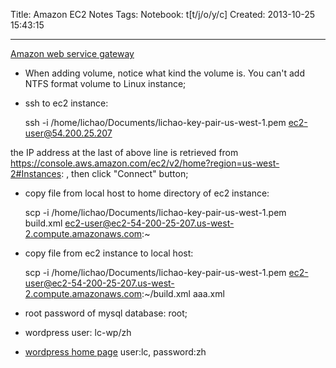 Title: Amazon EC2 Notes
Tags: 
Notebook: t[t/j/o/y/c]
Created: 2013-10-25 15:43:15

------

[Amazon web service gateway](http://aws.amazon.com/ec2/)

* When adding volume, notice what kind the volume is. You can't add NTFS format volume to Linux instance;

* ssh to ec2 instance:

    ssh -i /home/lichao/Documents/lichao-key-pair-us-west-1.pem ec2-user@54.200.25.207

the IP address at the last of above line is retrieved from https://console.aws.amazon.com/ec2/v2/home?region=us-west-2#Instances: , then click "Connect" button;

* copy file from local host to home directory of ec2 instance:

    scp -i /home/lichao/Documents/lichao-key-pair-us-west-1.pem build.xml ec2-user@ec2-54-200-25-207.us-west-2.compute.amazonaws.com:~

* copy file from ec2 instance to local host:

    scp -i /home/lichao/Documents/lichao-key-pair-us-west-1.pem ec2-user@ec2-54-200-25-207.us-west-2.compute.amazonaws.com:~/build.xml aaa.xml

* root password of mysql database: root;

* wordpress user: lc-wp/zh

* [wordpress home page](http://ec2-54-200-25-207.us-west-2.compute.amazonaws.com/blog/) user:lc, password:zh
